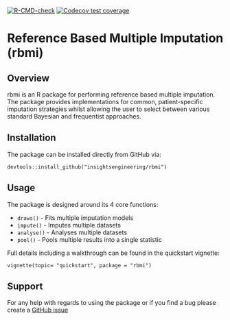 <!-- badges: start -->
[![R-CMD-check](https://github.com/insightsengineering/rbmi/workflows/R-CMD-check/badge.svg)](https://github.com/insightsengineering/rbmi/actions)
[![Codecov test coverage](https://codecov.io/gh/insightsengineering/rbmi/branch/master/graph/badge.svg)](https://codecov.io/gh/insightsengineering/rbmi?branch=master)
<!-- badges: end -->


# Reference Based Multiple Imputation (rbmi)


## Overview

rbmi is an R package for performing reference based multiple imputation. The package
provides implementations for common, patient-specific imputation strategies whilst allowing the user to 
select between various standard Bayesian and frequentist approaches.

## Installation

The package can be installed directly from GitHub via:

```
devtools::install_github("insightsengineering/rbmi")
```

## Usage

The package is designed around its 4 core functions:

- `draws()` - Fits multiple imputation models
- `impute()` - Imputes multiple datasets
- `analyse()` - Analyses multiple datasets
- `pool()` - Pools multiple results into a single statistic

Full details including a walkthrough can be found in the quickstart vignette:

```
vignette(topic= "quickstart", package = "rbmi")
```

## Support

For any help with regards to using the package or if you find a bug please create a [GitHub issue](https://github.com/insightsengineering/rbmi/issues)
 
